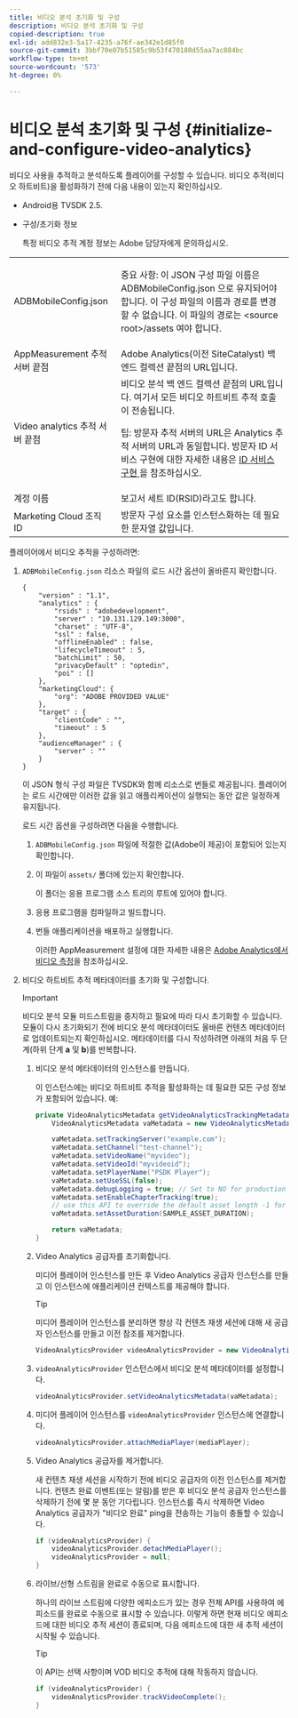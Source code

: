 ```yaml
---
title: 비디오 분석 초기화 및 구성
description: 비디오 분석 초기화 및 구성
copied-description: true
exl-id: add832e3-5a17-4235-a76f-ae342e1d85f0
source-git-commit: 3bbf70e07b51585c9b53f470180d55aa7ac084bc
workflow-type: tm+mt
source-wordcount: '573'
ht-degree: 0%

---
```


# 비디오 분석 초기화 및 구성 {#initialize-and-configure-video-analytics}

비디오 사용을 추적하고 분석하도록 플레이어를 구성할 수 있습니다.
비디오 추적(비디오 하트비트)을 활성화하기 전에 다음 내용이 있는지 확인하십시오.

* Android용 TVSDK 2.5.
* 구성/초기화 정보

   특정 비디오 추적 계정 정보는 Adobe 담당자에게 문의하십시오.

<table id="table_3565328ABBEE4605A92EAE1ADE5D6F84"> 
 <tbody> 
  <tr> 
   <td colname="col1"> <span class="filepath"> ADBMobileConfig.json  </span> </td> 
   <td colname="col2"> <p>중요 사항:  이 JSON 구성 파일 이름은 <span class="filepath"> ADBMobileConfig.json </span>으로 유지되어야 합니다. 이 구성 파일의 이름과 경로를 변경할 수 없습니다. 이 파일의 경로는 <span class="filepath"> &lt;source root&gt;/assets </span>여야 합니다. </p> </td> 
  </tr> 
  <tr> 
   <td colname="col1"> AppMeasurement 추적 서버 끝점 </td> 
   <td colname="col2"> Adobe Analytics(이전 SiteCatalyst) 백 엔드 컬렉션 끝점의 URL입니다. </td> 
  </tr> 
  <tr> 
   <td colname="col1"> Video analytics 추적 서버 끝점 </td> 
   <td colname="col2"> 비디오 분석 백 엔드 컬렉션 끝점의 URL입니다. 여기서 모든 비디오 하트비트 추적 호출이 전송됩니다. <p>팁:  방문자 추적 서버의 URL은 Analytics 추적 서버의 URL과 동일합니다. 방문자 ID 서비스 구현에 대한 자세한 내용은 <a href="https://experienceleague.adobe.com/docs/id-service/using/implementation/setup-target.html?lang=en" format="html" scope="external"> ID 서비스 구현 </a> 을 참조하십시오. </p> </td> 
  </tr> 
  <tr> 
   <td colname="col1"> 계정 이름 </td> 
   <td colname="col2"> 보고서 세트 ID(RSID)라고도 합니다. </td> 
  </tr> 
  <tr> 
   <td colname="col1"> Marketing Cloud 조직 ID </td> 
   <td colname="col2"> 방문자 구성 요소를 인스턴스화하는 데 필요한 문자열 값입니다. </td> 
  </tr> 
 </tbody> 
</table>

플레이어에서 비디오 추적을 구성하려면:

1. `ADBMobileConfig.json` 리소스 파일의 로드 시간 옵션이 올바른지 확인합니다.

   ```
   { 
       "version" : "1.1", 
       "analytics" : { 
           "rsids" : "adobedevelopment", 
           "server" : "10.131.129.149:3000", 
           "charset" : "UTF-8", 
           "ssl" : false, 
           "offlineEnabled" : false, 
           "lifecycleTimeout" : 5, 
           "batchLimit" : 50, 
           "privacyDefault" : "optedin", 
           "poi" : [] 
       }, 
       "marketingCloud": { 
           "org": "ADOBE PROVIDED VALUE"  
       }, 
       "target" : { 
           "clientCode" : "", 
           "timeout" : 5 
       }, 
       "audienceManager" : { 
           "server" : "" 
       } 
   }
   ```

   이 JSON 형식 구성 파일은 TVSDK와 함께 리소스로 번들로 제공됩니다. 플레이어는 로드 시간에만 이러한 값을 읽고 애플리케이션이 실행되는 동안 값은 일정하게 유지됩니다.

   로드 시간 옵션을 구성하려면 다음을 수행합니다.


   1. `ADBMobileConfig.json` 파일에 적절한 값(Adobe이 제공)이 포함되어 있는지 확인합니다.
   1. 이 파일이 `assets/` 폴더에 있는지 확인합니다.

      이 폴더는 응용 프로그램 소스 트리의 루트에 있어야 합니다.

   1. 응용 프로그램을 컴파일하고 빌드합니다.
   1. 번들 애플리케이션을 배포하고 실행합니다.

      이러한 AppMeasurement 설정에 대한 자세한 내용은 [Adobe Analytics에서 비디오 측정](https://experienceleague.adobe.com/docs/media-analytics/using/media-overview.html?lang=en)을 참조하십시오.

1. 비디오 하트비트 추적 메타데이터를 초기화 및 구성합니다.

   >[!IMPORTANT]
   >
   >비디오 분석 모듈 미드스트림을 중지하고 필요에 따라 다시 초기화할 수 있습니다. 모듈이 다시 초기화되기 전에 비디오 분석 메타데이터도 올바른 컨텐츠 메타데이터로 업데이트되는지 확인하십시오. 메타데이터를 다시 작성하려면 아래의 처음 두 단계(하위 단계 **a** 및 **b**)를 반복합니다.

   1. 비디오 분석 메타데이터의 인스턴스를 만듭니다.

      이 인스턴스에는 비디오 하트비트 추적을 활성화하는 데 필요한 모든 구성 정보가 포함되어 있습니다. 예:

      ```java
      private VideoAnalyticsMetadata getVideoAnalyticsTrackingMetadata() { 
          VideoAnalyticsMetadata vaMetadata = new VideoAnalyticsMetadata(); 
      
          vaMetadata.setTrackingServer("example.com"); 
          vaMetadata.setChannel("test-channel"); 
          vaMetadata.setVideoName("myvideo"); 
          vaMetadata.setVideoId("myvideoid"); 
          vaMetadata.setPlayerName("PSDK Player"); 
          vaMetadata.setUseSSL(false); 
          vaMetadata.debugLogging = true; // Set to NO for production deployment. 
          vaMetadata.setEnableChapterTracking(true); 
          // use this API to override the default asset length -1 for live streams 
          vaMetadata.setAssetDuration(SAMPLE_ASSET_DURATION); 
      
          return vaMetadata; 
      }
      ```

   1. Video Analytics 공급자를 초기화합니다.

      미디어 플레이어 인스턴스를 만든 후 Video Analytics 공급자 인스턴스를 만들고 이 인스턴스에 애플리케이션 컨텍스트를 제공해야 합니다.

      >[!TIP]
      >
      >미디어 플레이어 인스턴스를 분리하면 항상 각 컨텐츠 재생 세션에 대해 새 공급자 인스턴스를 만들고 이전 참조를 제거합니다.

      ```java
      VideoAnalyticsProvider videoAnalyticsProvider = new VideoAnalyticsProvider(appContext); 
      ```

   1. `videoAnalyticsProvider` 인스턴스에서 비디오 분석 메타데이터를 설정합니다.

      ```java
      videoAnalyticsProvider.setVideoAnalyticsMetadata(vaMetadata);
      ```

   1. 미디어 플레이어 인스턴스를 `videoAnalyticsProvider` 인스턴스에 연결합니다.

      ```java
      videoAnalyticsProvider.attachMediaPlayer(mediaPlayer); 
      ```

   1. Video Analytics 공급자를 제거합니다.

      새 컨텐츠 재생 세션을 시작하기 전에 비디오 공급자의 이전 인스턴스를 제거합니다. 컨텐츠 완료 이벤트(또는 알림)를 받은 후 비디오 분석 공급자 인스턴스를 삭제하기 전에 몇 분 동안 기다립니다. 인스턴스를 즉시 삭제하면 Video Analytics 공급자가 &quot;비디오 완료&quot; ping을 전송하는 기능이 충돌할 수 있습니다.

      ```java
      if (videoAnalyticsProvider) { 
          videoAnalyticsProvider.detachMediaPlayer(); 
          videoAnalyticsProvider = null; 
      }
      ```

   1. 라이브/선형 스트림을 완료로 수동으로 표시합니다.

      하나의 라이브 스트림에 다양한 에피소드가 있는 경우 전체 API를 사용하여 에피소드를 완료로 수동으로 표시할 수 있습니다. 이렇게 하면 현재 비디오 에피소드에 대한 비디오 추적 세션이 종료되며, 다음 에피소드에 대한 새 추적 세션이 시작될 수 있습니다.

      >[!TIP]
      >
      >이 API는 선택 사항이며 VOD 비디오 추적에 대해 작동하지 않습니다.

      ```java
      if (videoAnalyticsProvider) { 
          videoAnalyticsProvider.trackVideoComplete();    
      }
      ```

